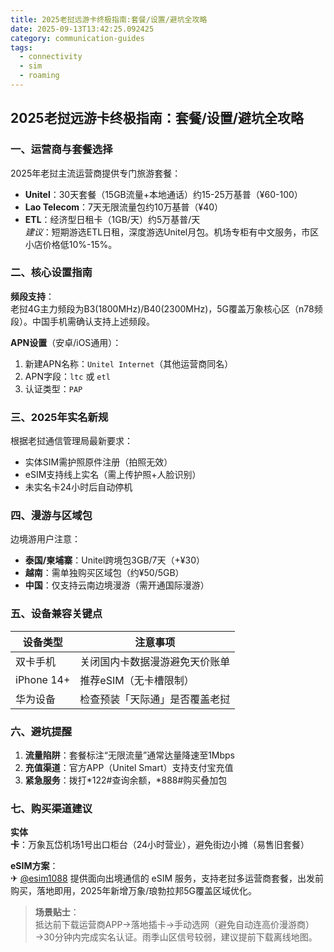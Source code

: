 ```yaml
---
title: 2025老挝远游卡终极指南:套餐/设置/避坑全攻略
date: 2025-09-13T13:42:25.092425
category: communication-guides
tags:
  - connectivity
  - sim
  - roaming
---
```


## 2025老挝远游卡终极指南：套餐/设置/避坑全攻略

### 一、运营商与套餐选择
2025年老挝主流运营商提供专门旅游套餐：
- **Unitel**：30天套餐（15GB流量+本地通话）约15-25万基普（¥60-100）
- **Lao Telecom**：7天无限流量包约10万基普（¥40）
- **ETL**：经济型日租卡（1GB/天）约5万基普/天  
*建议*：短期游选ETL日租，深度游选Unitel月包。机场专柜有中文服务，市区小店价格低10%-15%。

### 二、核心设置指南
**频段支持**：  
老挝4G主力频段为B3(1800MHz)/B40(2300MHz)，5G覆盖万象核心区（n78频段）。中国手机需确认支持上述频段。  

**APN设置**（安卓/iOS通用）：  
1. 新建APN名称：`Unitel Internet`（其他运营商同名）  
2. APN字段：`ltc` 或 `etl`  
3. 认证类型：`PAP`  

### 三、2025年实名新规
根据老挝通信管理局最新要求：  
- 实体SIM需护照原件注册（拍照无效）  
- eSIM支持线上实名（需上传护照+人脸识别）  
- 未实名卡24小时后自动停机  

### 四、漫游与区域包
边境游用户注意：  
- **泰国/柬埔寨**：Unitel跨境包3GB/7天（+¥30）  
- **越南**：需单独购买区域包（约¥50/5GB）  
- **中国**：仅支持云南边境漫游（需开通国际漫游）  

### 五、设备兼容关键点
| 设备类型       | 注意事项                  |
|----------------|-------------------------|
| 双卡手机       | 关闭国内卡数据漫游避免天价账单 |
| iPhone 14+     | 推荐eSIM（无卡槽限制）     |
| 华为设备       | 检查预装「天际通」是否覆盖老挝 |

### 六、避坑提醒
1. **流量陷阱**：套餐标注“无限流量”通常达量降速至1Mbps  
2. **充值渠道**：官方APP（Unitel Smart）支持支付宝充值  
3. **紧急服务**：拨打*122#查询余额，*888#购买叠加包  

### 七、购买渠道建议
**实体卡**：万象瓦岱机场1号出口柜台（24小时营业），避免街边小摊（易售旧套餐）  

**eSIM方案**：  
✈ [@esim1088](https://t.me/s/esim1088) 提供面向出境通信的 eSIM 服务，支持老挝多运营商套餐，出发前购买，落地即用，2025年新增万象/琅勃拉邦5G覆盖区域优化。  

> **场景贴士**：  
> 抵达前下载运营商APP→落地插卡→手动选网（避免自动连高价漫游商）→30分钟内完成实名认证。雨季山区信号较弱，建议提前下载离线地图。